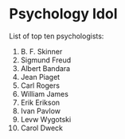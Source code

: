 # Psychology Idol
List of top ten psychologists:

1. B. F. Skinner
1. Sigmund Freud
1. Albert Bandara
1. Jean Piaget
1. Carl Rogers
1. William James
1. Erik Erikson
1. Ivan Pavlow
1. Levw Wygotski
1. Carol Dweck

